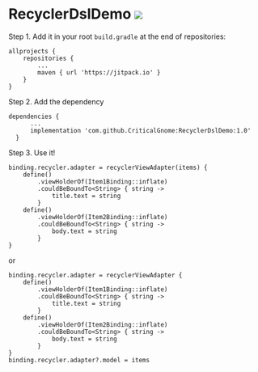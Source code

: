 # RecyclerDslDemo [![](https://jitpack.io/v/CriticalGnome/RecyclerDslDemo.svg)](https://jitpack.io/#CriticalGnome/RecyclerDslDemo)

Step 1. Add it in your root `build.gradle` at the end of repositories:

```
allprojects {
    repositories {
        ...
        maven { url 'https://jitpack.io' }
    }
}
```
  
Step 2. Add the dependency
  ```
  dependencies {
        ...
	    implementation 'com.github.CriticalGnome:RecyclerDslDemo:1.0'
	}
  ```

Step 3. Use it!
```
binding.recycler.adapter = recyclerViewAdapter(items) {
    define()
        .viewHolderOf(Item1Binding::inflate)
        .couldBeBoundTo<String> { string ->
            title.text = string
        }
    define()
        .viewHolderOf(Item2Binding::inflate)
        .couldBeBoundTo<String> { string ->
            body.text = string
        }
}
```
or
```
binding.recycler.adapter = recyclerViewAdapter {
    define()
        .viewHolderOf(Item1Binding::inflate)
        .couldBeBoundTo<String> { string ->
            title.text = string
        }
    define()
        .viewHolderOf(Item2Binding::inflate)
        .couldBeBoundTo<String> { string ->
            body.text = string
        }
}
binding.recycler.adapter?.model = items
```
